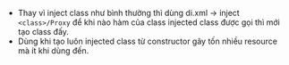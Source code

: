 - Thay vì inject class như bình thường thì dùng di.xml -> inject `<class>/Proxy` để khi nào hàm của class injected class được gọi thì mới tạo class đấy.
- Dùng khi tạo luôn injected class từ constructor gây tốn nhiều resource mà ít khi dùng đến.